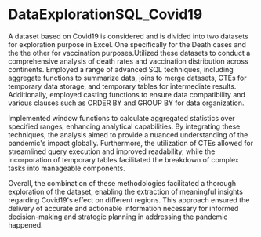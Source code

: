 # DataExplorationSQL_Covid19

A dataset based on Covid19 is considered and is divided into two datasets for exploration purpose in Excel. One specifically for the Death cases and the the other for vaccination purposes.Utilized these datasets to conduct a comprehensive analysis of death rates and vaccination distribution across continents. Employed a range of advanced SQL techniques, including aggregate functions to summarize data, joins to merge datasets, CTEs for temporary data storage, and temporary tables for intermediate results. Additionally, employed casting functions to ensure data compatibility and various clauses such as ORDER BY and GROUP BY for data organization.

Implemented window functions to calculate aggregated statistics over specified ranges, enhancing analytical capabilities. By integrating these techniques, the analysis aimed to provide a nuanced understanding of the pandemic's impact globally. Furthermore, the utilization of CTEs allowed for streamlined query execution and improved readability, while the incorporation of temporary tables facilitated the breakdown of complex tasks into manageable components.

Overall, the combination of these methodologies facilitated a thorough exploration of the dataset, enabling the extraction of meaningful insights regarding Covid19's effect on different regions. This approach ensured the delivery of accurate and actionable information necessary for informed decision-making and strategic planning in addressing the pandemic happened.
